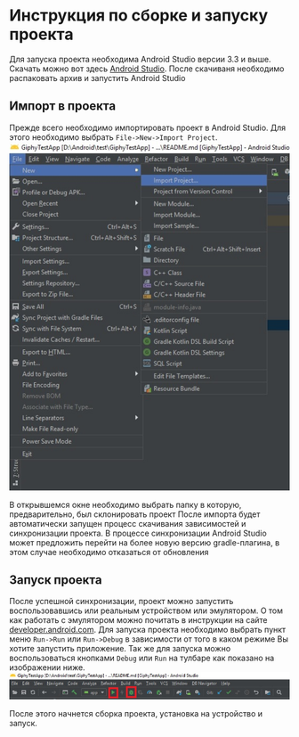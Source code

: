 # Инструкция по сборке и запуску проекта

Для запуска проекта необходима Android Studio версии 3.3 и выше. Скачать можно вот здесь
[Android Studio](https://developer.android.com/studio/preview).
После скачиваня необходимо распаковать архив и запустить Android Studio

## Импорт в проекта

Прежде всего необходимо импортировать проект в Android Studio. Для этого необходимо выбрать
`File->New->Import Project`.
![](readme_img/import.jpg)

В открывшемся окне необходимо выбрать папку в которую, предварительно, был склонировать проект
После импорта будет автоматически запущен процесс скачивания зависимостей и синхронизации проекта.
В процессе синхронизации Android Studio может предложить перейти на более новую версию gradle-плагина,
в этом случае необходимо отказаться от обновления

## Запуск проекта

После успешной синхронизации, проект можно запустить воспользовавшись или реальным устройством или эмулятором.
О том как работать с эмулятором можно почитать в инструкции на сайте [developer.android.com](https://developer.android.com/studio/run/emulator).
Для запуска проекта необходимо выбрать пункт меню `Run->Run` или `Run->Debug` в зависимости от того в каком режиме Вы хотите запустить приложение.
Так же для запуска можно воспользоваться кнопками `Debug` или `Run` на тулбаре как показано на изображении ниже. 
![](readme_img/run_or_debug.jpg)

После этого начнется сборка проекта, установка на устройство и запуск.



